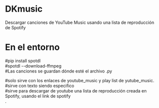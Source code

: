 # DKmusic
Descargar canciones de YouTube Music usando una lista de reproducción de Spotify

#  En el entorno
#pip install spotdl  
#spotdl --download-ffmpeg  
#Las canciones se guardan dónde esté el archivo .py  


#solo sirve con los enlaces de youtube_music y play list de yutube_music.  
#sirve con texto siendo especifico  
#sirve para descargar de youtube una lista de reproducción creada en Spotify, usando el link de spotify  
.
